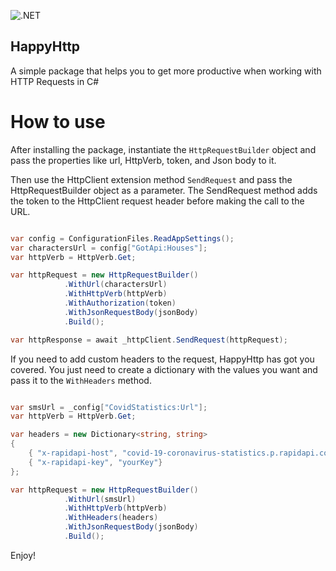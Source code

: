 ![.NET](https://github.com/Evertonesc/HappyHttp/workflows/.NET/badge.svg?branch=main)

## HappyHttp
A simple package that helps you to get more productive when working with HTTP Requests in C#

# How to use

After installing the package, instantiate the `HttpRequestBuilder` object and pass the properties like url, HttpVerb, token, and Json body to it. 

Then use the HttpClient extension method `SendRequest` and pass the HttpRequestBuilder object as a parameter. The SendRequest method adds the token to the HttpClient request header before making the call to the URL.
 

``` csharp

var config = ConfigurationFiles.ReadAppSettings();
var charactersUrl = config["GotApi:Houses"];
var httpVerb = HttpVerb.Get;

var httpRequest = new HttpRequestBuilder()
            .WithUrl(charactersUrl)
            .WithHttpVerb(httpVerb)
            .WithAuthorization(token)
            .WithJsonRequestBody(jsonBody)
            .Build();

var httpResponse = await _httpClient.SendRequest(httpRequest);
```

If you need to add custom headers to the request, HappyHttp has got you covered. You just need to create a dictionary with the values you want and pass it to the `WithHeaders` method.

``` csharp

var smsUrl = _config["CovidStatistics:Url"];
var httpVerb = HttpVerb.Get;

var headers = new Dictionary<string, string>
{
    { "x-rapidapi-host", "covid-19-coronavirus-statistics.p.rapidapi.com" },
    { "x-rapidapi-key", "yourKey"}
};

var httpRequest = new HttpRequestBuilder()
            .WithUrl(smsUrl)
            .WithHttpVerb(httpVerb)
            .WithHeaders(headers)
            .WithJsonRequestBody(jsonBody)
            .Build();

```

Enjoy!
